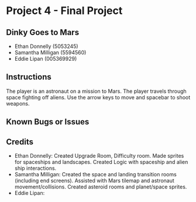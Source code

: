 #	Project	4 - Final Project

##	Dinky Goes to Mars

* Ethan Donnelly (5053245)
* Samantha Milligan (5594560)
* Eddie Lipan (005369929)

##	Instructions
The player is an astronaut on a mission to Mars. The player travels through space fighting off aliens. Use the arrow keys to move and spacebar to shoot weapons.

##	Known	Bugs	or	Issues

##	Credits

* Ethan Donnelly: Created Upgrade Room, Difficulty room. Made sprites for spaceships and landscapes. Created Logic with spaceship and alien ship interactions. 
* Samantha Milligan: Created the space and landing transition rooms (including end screens). Assisted with Mars tilemap and astronaut movement/collisions. Created asteroid rooms and planet/space sprites.
* Eddie Lipan:
